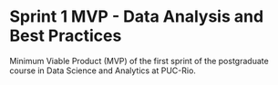 # Sprint 1 MVP - Data Analysis and Best Practices

Minimum Viable Product (MVP) of the first sprint of the postgraduate course in Data Science and Analytics at PUC-Rio.
